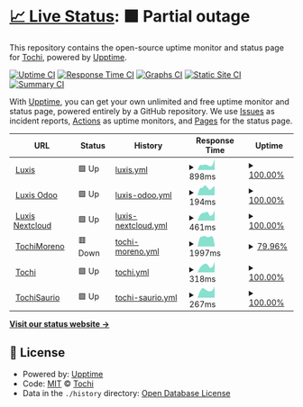 # [📈 Live Status](https://tochimoreno.github.io/upptime): <!--live status--> **🟧 Partial outage**

This repository contains the open-source uptime monitor and status page for [Tochi](tochi.com.ar), powered by [Upptime](https://github.com/upptime/upptime).

[![Uptime CI](https://github.com/tochimoreno/upptime/workflows/Uptime%20CI/badge.svg)](https://github.com/tochimoreno/upptime/actions?query=workflow%3A%22Uptime+CI%22)
[![Response Time CI](https://github.com/tochimoreno/upptime/workflows/Response%20Time%20CI/badge.svg)](https://github.com/tochimoreno/upptime/actions?query=workflow%3A%22Response+Time+CI%22)
[![Graphs CI](https://github.com/tochimoreno/upptime/workflows/Graphs%20CI/badge.svg)](https://github.com/tochimoreno/upptime/actions?query=workflow%3A%22Graphs+CI%22)
[![Static Site CI](https://github.com/tochimoreno/upptime/workflows/Static%20Site%20CI/badge.svg)](https://github.com/tochimoreno/upptime/actions?query=workflow%3A%22Static+Site+CI%22)
[![Summary CI](https://github.com/tochimoreno/upptime/workflows/Summary%20CI/badge.svg)](https://github.com/tochimoreno/upptime/actions?query=workflow%3A%22Summary+CI%22)

With [Upptime](https://upptime.js.org), you can get your own unlimited and free uptime monitor and status page, powered entirely by a GitHub repository. We use [Issues](https://github.com/tochimoreno/upptime/issues) as incident reports, [Actions](https://github.com/tochimoreno/upptime/actions) as uptime monitors, and [Pages](https://tochimoreno.github.io/upptime) for the status page.

<!--start: status pages-->
<!-- This summary is generated by Upptime (https://github.com/upptime/upptime) -->
<!-- Do not edit this manually, your changes will be overwritten -->
<!-- prettier-ignore -->
| URL | Status | History | Response Time | Uptime |
| --- | ------ | ------- | ------------- | ------ |
| <img alt="" src="https://icons.duckduckgo.com/ip3/luxis.com.ar.ico" height="13"> [Luxis](https://luxis.com.ar/) | 🟩 Up | [luxis.yml](https://github.com/tochimoreno/upptime/commits/HEAD/history/luxis.yml) | <details><summary><img alt="Response time graph" src="./graphs/luxis/response-time-week.png" height="20"> 898ms</summary><br><a href="https://tochimoreno.github.io/upptime/history/luxis"><img alt="Response time 993" src="https://img.shields.io/endpoint?url=https%3A%2F%2Fraw.githubusercontent.com%2Ftochimoreno%2Fupptime%2FHEAD%2Fapi%2Fluxis%2Fresponse-time.json"></a><br><a href="https://tochimoreno.github.io/upptime/history/luxis"><img alt="24-hour response time 989" src="https://img.shields.io/endpoint?url=https%3A%2F%2Fraw.githubusercontent.com%2Ftochimoreno%2Fupptime%2FHEAD%2Fapi%2Fluxis%2Fresponse-time-day.json"></a><br><a href="https://tochimoreno.github.io/upptime/history/luxis"><img alt="7-day response time 898" src="https://img.shields.io/endpoint?url=https%3A%2F%2Fraw.githubusercontent.com%2Ftochimoreno%2Fupptime%2FHEAD%2Fapi%2Fluxis%2Fresponse-time-week.json"></a><br><a href="https://tochimoreno.github.io/upptime/history/luxis"><img alt="30-day response time 916" src="https://img.shields.io/endpoint?url=https%3A%2F%2Fraw.githubusercontent.com%2Ftochimoreno%2Fupptime%2FHEAD%2Fapi%2Fluxis%2Fresponse-time-month.json"></a><br><a href="https://tochimoreno.github.io/upptime/history/luxis"><img alt="1-year response time 985" src="https://img.shields.io/endpoint?url=https%3A%2F%2Fraw.githubusercontent.com%2Ftochimoreno%2Fupptime%2FHEAD%2Fapi%2Fluxis%2Fresponse-time-year.json"></a></details> | <details><summary><a href="https://tochimoreno.github.io/upptime/history/luxis">100.00%</a></summary><a href="https://tochimoreno.github.io/upptime/history/luxis"><img alt="All-time uptime 98.15%" src="https://img.shields.io/endpoint?url=https%3A%2F%2Fraw.githubusercontent.com%2Ftochimoreno%2Fupptime%2FHEAD%2Fapi%2Fluxis%2Fuptime.json"></a><br><a href="https://tochimoreno.github.io/upptime/history/luxis"><img alt="24-hour uptime 100.00%" src="https://img.shields.io/endpoint?url=https%3A%2F%2Fraw.githubusercontent.com%2Ftochimoreno%2Fupptime%2FHEAD%2Fapi%2Fluxis%2Fuptime-day.json"></a><br><a href="https://tochimoreno.github.io/upptime/history/luxis"><img alt="7-day uptime 100.00%" src="https://img.shields.io/endpoint?url=https%3A%2F%2Fraw.githubusercontent.com%2Ftochimoreno%2Fupptime%2FHEAD%2Fapi%2Fluxis%2Fuptime-week.json"></a><br><a href="https://tochimoreno.github.io/upptime/history/luxis"><img alt="30-day uptime 100.00%" src="https://img.shields.io/endpoint?url=https%3A%2F%2Fraw.githubusercontent.com%2Ftochimoreno%2Fupptime%2FHEAD%2Fapi%2Fluxis%2Fuptime-month.json"></a><br><a href="https://tochimoreno.github.io/upptime/history/luxis"><img alt="1-year uptime 99.93%" src="https://img.shields.io/endpoint?url=https%3A%2F%2Fraw.githubusercontent.com%2Ftochimoreno%2Fupptime%2FHEAD%2Fapi%2Fluxis%2Fuptime-year.json"></a></details>
| <img alt="" src="https://icons.duckduckgo.com/ip3/erp.luxis.com.ar.ico" height="13"> [Luxis Odoo](http://erp.luxis.com.ar:10018/) | 🟩 Up | [luxis-odoo.yml](https://github.com/tochimoreno/upptime/commits/HEAD/history/luxis-odoo.yml) | <details><summary><img alt="Response time graph" src="./graphs/luxis-odoo/response-time-week.png" height="20"> 194ms</summary><br><a href="https://tochimoreno.github.io/upptime/history/luxis-odoo"><img alt="Response time 223" src="https://img.shields.io/endpoint?url=https%3A%2F%2Fraw.githubusercontent.com%2Ftochimoreno%2Fupptime%2FHEAD%2Fapi%2Fluxis-odoo%2Fresponse-time.json"></a><br><a href="https://tochimoreno.github.io/upptime/history/luxis-odoo"><img alt="24-hour response time 333" src="https://img.shields.io/endpoint?url=https%3A%2F%2Fraw.githubusercontent.com%2Ftochimoreno%2Fupptime%2FHEAD%2Fapi%2Fluxis-odoo%2Fresponse-time-day.json"></a><br><a href="https://tochimoreno.github.io/upptime/history/luxis-odoo"><img alt="7-day response time 194" src="https://img.shields.io/endpoint?url=https%3A%2F%2Fraw.githubusercontent.com%2Ftochimoreno%2Fupptime%2FHEAD%2Fapi%2Fluxis-odoo%2Fresponse-time-week.json"></a><br><a href="https://tochimoreno.github.io/upptime/history/luxis-odoo"><img alt="30-day response time 205" src="https://img.shields.io/endpoint?url=https%3A%2F%2Fraw.githubusercontent.com%2Ftochimoreno%2Fupptime%2FHEAD%2Fapi%2Fluxis-odoo%2Fresponse-time-month.json"></a><br><a href="https://tochimoreno.github.io/upptime/history/luxis-odoo"><img alt="1-year response time 223" src="https://img.shields.io/endpoint?url=https%3A%2F%2Fraw.githubusercontent.com%2Ftochimoreno%2Fupptime%2FHEAD%2Fapi%2Fluxis-odoo%2Fresponse-time-year.json"></a></details> | <details><summary><a href="https://tochimoreno.github.io/upptime/history/luxis-odoo">100.00%</a></summary><a href="https://tochimoreno.github.io/upptime/history/luxis-odoo"><img alt="All-time uptime 99.49%" src="https://img.shields.io/endpoint?url=https%3A%2F%2Fraw.githubusercontent.com%2Ftochimoreno%2Fupptime%2FHEAD%2Fapi%2Fluxis-odoo%2Fuptime.json"></a><br><a href="https://tochimoreno.github.io/upptime/history/luxis-odoo"><img alt="24-hour uptime 100.00%" src="https://img.shields.io/endpoint?url=https%3A%2F%2Fraw.githubusercontent.com%2Ftochimoreno%2Fupptime%2FHEAD%2Fapi%2Fluxis-odoo%2Fuptime-day.json"></a><br><a href="https://tochimoreno.github.io/upptime/history/luxis-odoo"><img alt="7-day uptime 100.00%" src="https://img.shields.io/endpoint?url=https%3A%2F%2Fraw.githubusercontent.com%2Ftochimoreno%2Fupptime%2FHEAD%2Fapi%2Fluxis-odoo%2Fuptime-week.json"></a><br><a href="https://tochimoreno.github.io/upptime/history/luxis-odoo"><img alt="30-day uptime 99.39%" src="https://img.shields.io/endpoint?url=https%3A%2F%2Fraw.githubusercontent.com%2Ftochimoreno%2Fupptime%2FHEAD%2Fapi%2Fluxis-odoo%2Fuptime-month.json"></a><br><a href="https://tochimoreno.github.io/upptime/history/luxis-odoo"><img alt="1-year uptime 99.49%" src="https://img.shields.io/endpoint?url=https%3A%2F%2Fraw.githubusercontent.com%2Ftochimoreno%2Fupptime%2FHEAD%2Fapi%2Fluxis-odoo%2Fuptime-year.json"></a></details>
| <img alt="" src="https://icons.duckduckgo.com/ip3/ls.luxis.com.ar.ico" height="13"> [Luxis Nextcloud](https://ls.luxis.com.ar/) | 🟩 Up | [luxis-nextcloud.yml](https://github.com/tochimoreno/upptime/commits/HEAD/history/luxis-nextcloud.yml) | <details><summary><img alt="Response time graph" src="./graphs/luxis-nextcloud/response-time-week.png" height="20"> 461ms</summary><br><a href="https://tochimoreno.github.io/upptime/history/luxis-nextcloud"><img alt="Response time 524" src="https://img.shields.io/endpoint?url=https%3A%2F%2Fraw.githubusercontent.com%2Ftochimoreno%2Fupptime%2FHEAD%2Fapi%2Fluxis-nextcloud%2Fresponse-time.json"></a><br><a href="https://tochimoreno.github.io/upptime/history/luxis-nextcloud"><img alt="24-hour response time 482" src="https://img.shields.io/endpoint?url=https%3A%2F%2Fraw.githubusercontent.com%2Ftochimoreno%2Fupptime%2FHEAD%2Fapi%2Fluxis-nextcloud%2Fresponse-time-day.json"></a><br><a href="https://tochimoreno.github.io/upptime/history/luxis-nextcloud"><img alt="7-day response time 461" src="https://img.shields.io/endpoint?url=https%3A%2F%2Fraw.githubusercontent.com%2Ftochimoreno%2Fupptime%2FHEAD%2Fapi%2Fluxis-nextcloud%2Fresponse-time-week.json"></a><br><a href="https://tochimoreno.github.io/upptime/history/luxis-nextcloud"><img alt="30-day response time 483" src="https://img.shields.io/endpoint?url=https%3A%2F%2Fraw.githubusercontent.com%2Ftochimoreno%2Fupptime%2FHEAD%2Fapi%2Fluxis-nextcloud%2Fresponse-time-month.json"></a><br><a href="https://tochimoreno.github.io/upptime/history/luxis-nextcloud"><img alt="1-year response time 524" src="https://img.shields.io/endpoint?url=https%3A%2F%2Fraw.githubusercontent.com%2Ftochimoreno%2Fupptime%2FHEAD%2Fapi%2Fluxis-nextcloud%2Fresponse-time-year.json"></a></details> | <details><summary><a href="https://tochimoreno.github.io/upptime/history/luxis-nextcloud">100.00%</a></summary><a href="https://tochimoreno.github.io/upptime/history/luxis-nextcloud"><img alt="All-time uptime 100.00%" src="https://img.shields.io/endpoint?url=https%3A%2F%2Fraw.githubusercontent.com%2Ftochimoreno%2Fupptime%2FHEAD%2Fapi%2Fluxis-nextcloud%2Fuptime.json"></a><br><a href="https://tochimoreno.github.io/upptime/history/luxis-nextcloud"><img alt="24-hour uptime 100.00%" src="https://img.shields.io/endpoint?url=https%3A%2F%2Fraw.githubusercontent.com%2Ftochimoreno%2Fupptime%2FHEAD%2Fapi%2Fluxis-nextcloud%2Fuptime-day.json"></a><br><a href="https://tochimoreno.github.io/upptime/history/luxis-nextcloud"><img alt="7-day uptime 100.00%" src="https://img.shields.io/endpoint?url=https%3A%2F%2Fraw.githubusercontent.com%2Ftochimoreno%2Fupptime%2FHEAD%2Fapi%2Fluxis-nextcloud%2Fuptime-week.json"></a><br><a href="https://tochimoreno.github.io/upptime/history/luxis-nextcloud"><img alt="30-day uptime 100.00%" src="https://img.shields.io/endpoint?url=https%3A%2F%2Fraw.githubusercontent.com%2Ftochimoreno%2Fupptime%2FHEAD%2Fapi%2Fluxis-nextcloud%2Fuptime-month.json"></a><br><a href="https://tochimoreno.github.io/upptime/history/luxis-nextcloud"><img alt="1-year uptime 100.00%" src="https://img.shields.io/endpoint?url=https%3A%2F%2Fraw.githubusercontent.com%2Ftochimoreno%2Fupptime%2FHEAD%2Fapi%2Fluxis-nextcloud%2Fuptime-year.json"></a></details>
| <img alt="" src="https://icons.duckduckgo.com/ip3/tochimoreno.com.ar.ico" height="13"> [TochiMoreno](https://tochimoreno.com.ar) | 🟥 Down | [tochi-moreno.yml](https://github.com/tochimoreno/upptime/commits/HEAD/history/tochi-moreno.yml) | <details><summary><img alt="Response time graph" src="./graphs/tochi-moreno/response-time-week.png" height="20"> 1997ms</summary><br><a href="https://tochimoreno.github.io/upptime/history/tochi-moreno"><img alt="Response time 2529" src="https://img.shields.io/endpoint?url=https%3A%2F%2Fraw.githubusercontent.com%2Ftochimoreno%2Fupptime%2FHEAD%2Fapi%2Ftochi-moreno%2Fresponse-time.json"></a><br><a href="https://tochimoreno.github.io/upptime/history/tochi-moreno"><img alt="24-hour response time 445" src="https://img.shields.io/endpoint?url=https%3A%2F%2Fraw.githubusercontent.com%2Ftochimoreno%2Fupptime%2FHEAD%2Fapi%2Ftochi-moreno%2Fresponse-time-day.json"></a><br><a href="https://tochimoreno.github.io/upptime/history/tochi-moreno"><img alt="7-day response time 1997" src="https://img.shields.io/endpoint?url=https%3A%2F%2Fraw.githubusercontent.com%2Ftochimoreno%2Fupptime%2FHEAD%2Fapi%2Ftochi-moreno%2Fresponse-time-week.json"></a><br><a href="https://tochimoreno.github.io/upptime/history/tochi-moreno"><img alt="30-day response time 2491" src="https://img.shields.io/endpoint?url=https%3A%2F%2Fraw.githubusercontent.com%2Ftochimoreno%2Fupptime%2FHEAD%2Fapi%2Ftochi-moreno%2Fresponse-time-month.json"></a><br><a href="https://tochimoreno.github.io/upptime/history/tochi-moreno"><img alt="1-year response time 2526" src="https://img.shields.io/endpoint?url=https%3A%2F%2Fraw.githubusercontent.com%2Ftochimoreno%2Fupptime%2FHEAD%2Fapi%2Ftochi-moreno%2Fresponse-time-year.json"></a></details> | <details><summary><a href="https://tochimoreno.github.io/upptime/history/tochi-moreno">79.96%</a></summary><a href="https://tochimoreno.github.io/upptime/history/tochi-moreno"><img alt="All-time uptime 90.19%" src="https://img.shields.io/endpoint?url=https%3A%2F%2Fraw.githubusercontent.com%2Ftochimoreno%2Fupptime%2FHEAD%2Fapi%2Ftochi-moreno%2Fuptime.json"></a><br><a href="https://tochimoreno.github.io/upptime/history/tochi-moreno"><img alt="24-hour uptime 0.00%" src="https://img.shields.io/endpoint?url=https%3A%2F%2Fraw.githubusercontent.com%2Ftochimoreno%2Fupptime%2FHEAD%2Fapi%2Ftochi-moreno%2Fuptime-day.json"></a><br><a href="https://tochimoreno.github.io/upptime/history/tochi-moreno"><img alt="7-day uptime 79.96%" src="https://img.shields.io/endpoint?url=https%3A%2F%2Fraw.githubusercontent.com%2Ftochimoreno%2Fupptime%2FHEAD%2Fapi%2Ftochi-moreno%2Fuptime-week.json"></a><br><a href="https://tochimoreno.github.io/upptime/history/tochi-moreno"><img alt="30-day uptime 75.86%" src="https://img.shields.io/endpoint?url=https%3A%2F%2Fraw.githubusercontent.com%2Ftochimoreno%2Fupptime%2FHEAD%2Fapi%2Ftochi-moreno%2Fuptime-month.json"></a><br><a href="https://tochimoreno.github.io/upptime/history/tochi-moreno"><img alt="1-year uptime 83.07%" src="https://img.shields.io/endpoint?url=https%3A%2F%2Fraw.githubusercontent.com%2Ftochimoreno%2Fupptime%2FHEAD%2Fapi%2Ftochi-moreno%2Fuptime-year.json"></a></details>
| <img alt="" src="https://icons.duckduckgo.com/ip3/www.tochi.com.ar.ico" height="13"> [Tochi](https://www.tochi.com.ar) | 🟩 Up | [tochi.yml](https://github.com/tochimoreno/upptime/commits/HEAD/history/tochi.yml) | <details><summary><img alt="Response time graph" src="./graphs/tochi/response-time-week.png" height="20"> 318ms</summary><br><a href="https://tochimoreno.github.io/upptime/history/tochi"><img alt="Response time 406" src="https://img.shields.io/endpoint?url=https%3A%2F%2Fraw.githubusercontent.com%2Ftochimoreno%2Fupptime%2FHEAD%2Fapi%2Ftochi%2Fresponse-time.json"></a><br><a href="https://tochimoreno.github.io/upptime/history/tochi"><img alt="24-hour response time 482" src="https://img.shields.io/endpoint?url=https%3A%2F%2Fraw.githubusercontent.com%2Ftochimoreno%2Fupptime%2FHEAD%2Fapi%2Ftochi%2Fresponse-time-day.json"></a><br><a href="https://tochimoreno.github.io/upptime/history/tochi"><img alt="7-day response time 318" src="https://img.shields.io/endpoint?url=https%3A%2F%2Fraw.githubusercontent.com%2Ftochimoreno%2Fupptime%2FHEAD%2Fapi%2Ftochi%2Fresponse-time-week.json"></a><br><a href="https://tochimoreno.github.io/upptime/history/tochi"><img alt="30-day response time 339" src="https://img.shields.io/endpoint?url=https%3A%2F%2Fraw.githubusercontent.com%2Ftochimoreno%2Fupptime%2FHEAD%2Fapi%2Ftochi%2Fresponse-time-month.json"></a><br><a href="https://tochimoreno.github.io/upptime/history/tochi"><img alt="1-year response time 360" src="https://img.shields.io/endpoint?url=https%3A%2F%2Fraw.githubusercontent.com%2Ftochimoreno%2Fupptime%2FHEAD%2Fapi%2Ftochi%2Fresponse-time-year.json"></a></details> | <details><summary><a href="https://tochimoreno.github.io/upptime/history/tochi">100.00%</a></summary><a href="https://tochimoreno.github.io/upptime/history/tochi"><img alt="All-time uptime 92.08%" src="https://img.shields.io/endpoint?url=https%3A%2F%2Fraw.githubusercontent.com%2Ftochimoreno%2Fupptime%2FHEAD%2Fapi%2Ftochi%2Fuptime.json"></a><br><a href="https://tochimoreno.github.io/upptime/history/tochi"><img alt="24-hour uptime 100.00%" src="https://img.shields.io/endpoint?url=https%3A%2F%2Fraw.githubusercontent.com%2Ftochimoreno%2Fupptime%2FHEAD%2Fapi%2Ftochi%2Fuptime-day.json"></a><br><a href="https://tochimoreno.github.io/upptime/history/tochi"><img alt="7-day uptime 100.00%" src="https://img.shields.io/endpoint?url=https%3A%2F%2Fraw.githubusercontent.com%2Ftochimoreno%2Fupptime%2FHEAD%2Fapi%2Ftochi%2Fuptime-week.json"></a><br><a href="https://tochimoreno.github.io/upptime/history/tochi"><img alt="30-day uptime 100.00%" src="https://img.shields.io/endpoint?url=https%3A%2F%2Fraw.githubusercontent.com%2Ftochimoreno%2Fupptime%2FHEAD%2Fapi%2Ftochi%2Fuptime-month.json"></a><br><a href="https://tochimoreno.github.io/upptime/history/tochi"><img alt="1-year uptime 95.56%" src="https://img.shields.io/endpoint?url=https%3A%2F%2Fraw.githubusercontent.com%2Ftochimoreno%2Fupptime%2FHEAD%2Fapi%2Ftochi%2Fuptime-year.json"></a></details>
| <img alt="" src="https://icons.duckduckgo.com/ip3/tochisaurio.com.ar.ico" height="13"> [TochiSaurio](https://tochisaurio.com.ar) | 🟩 Up | [tochi-saurio.yml](https://github.com/tochimoreno/upptime/commits/HEAD/history/tochi-saurio.yml) | <details><summary><img alt="Response time graph" src="./graphs/tochi-saurio/response-time-week.png" height="20"> 267ms</summary><br><a href="https://tochimoreno.github.io/upptime/history/tochi-saurio"><img alt="Response time 300" src="https://img.shields.io/endpoint?url=https%3A%2F%2Fraw.githubusercontent.com%2Ftochimoreno%2Fupptime%2FHEAD%2Fapi%2Ftochi-saurio%2Fresponse-time.json"></a><br><a href="https://tochimoreno.github.io/upptime/history/tochi-saurio"><img alt="24-hour response time 342" src="https://img.shields.io/endpoint?url=https%3A%2F%2Fraw.githubusercontent.com%2Ftochimoreno%2Fupptime%2FHEAD%2Fapi%2Ftochi-saurio%2Fresponse-time-day.json"></a><br><a href="https://tochimoreno.github.io/upptime/history/tochi-saurio"><img alt="7-day response time 267" src="https://img.shields.io/endpoint?url=https%3A%2F%2Fraw.githubusercontent.com%2Ftochimoreno%2Fupptime%2FHEAD%2Fapi%2Ftochi-saurio%2Fresponse-time-week.json"></a><br><a href="https://tochimoreno.github.io/upptime/history/tochi-saurio"><img alt="30-day response time 270" src="https://img.shields.io/endpoint?url=https%3A%2F%2Fraw.githubusercontent.com%2Ftochimoreno%2Fupptime%2FHEAD%2Fapi%2Ftochi-saurio%2Fresponse-time-month.json"></a><br><a href="https://tochimoreno.github.io/upptime/history/tochi-saurio"><img alt="1-year response time 301" src="https://img.shields.io/endpoint?url=https%3A%2F%2Fraw.githubusercontent.com%2Ftochimoreno%2Fupptime%2FHEAD%2Fapi%2Ftochi-saurio%2Fresponse-time-year.json"></a></details> | <details><summary><a href="https://tochimoreno.github.io/upptime/history/tochi-saurio">100.00%</a></summary><a href="https://tochimoreno.github.io/upptime/history/tochi-saurio"><img alt="All-time uptime 82.37%" src="https://img.shields.io/endpoint?url=https%3A%2F%2Fraw.githubusercontent.com%2Ftochimoreno%2Fupptime%2FHEAD%2Fapi%2Ftochi-saurio%2Fuptime.json"></a><br><a href="https://tochimoreno.github.io/upptime/history/tochi-saurio"><img alt="24-hour uptime 100.00%" src="https://img.shields.io/endpoint?url=https%3A%2F%2Fraw.githubusercontent.com%2Ftochimoreno%2Fupptime%2FHEAD%2Fapi%2Ftochi-saurio%2Fuptime-day.json"></a><br><a href="https://tochimoreno.github.io/upptime/history/tochi-saurio"><img alt="7-day uptime 100.00%" src="https://img.shields.io/endpoint?url=https%3A%2F%2Fraw.githubusercontent.com%2Ftochimoreno%2Fupptime%2FHEAD%2Fapi%2Ftochi-saurio%2Fuptime-week.json"></a><br><a href="https://tochimoreno.github.io/upptime/history/tochi-saurio"><img alt="30-day uptime 100.00%" src="https://img.shields.io/endpoint?url=https%3A%2F%2Fraw.githubusercontent.com%2Ftochimoreno%2Fupptime%2FHEAD%2Fapi%2Ftochi-saurio%2Fuptime-month.json"></a><br><a href="https://tochimoreno.github.io/upptime/history/tochi-saurio"><img alt="1-year uptime 74.58%" src="https://img.shields.io/endpoint?url=https%3A%2F%2Fraw.githubusercontent.com%2Ftochimoreno%2Fupptime%2FHEAD%2Fapi%2Ftochi-saurio%2Fuptime-year.json"></a></details>

<!--end: status pages-->

[**Visit our status website →**](https://tochimoreno.github.io/upptime)

## 📄 License

- Powered by: [Upptime](https://github.com/upptime/upptime)
- Code: [MIT](./LICENSE) © [Tochi](tochi.com.ar)
- Data in the `./history` directory: [Open Database License](https://opendatacommons.org/licenses/odbl/1-0/)
